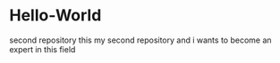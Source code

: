 # Hello-World
second repository
this my second repository and i wants to become an expert in this field
